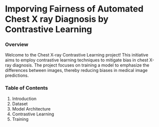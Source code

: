 #  Imporving Fairness of Automated Chest X ray Diagnosis by Contrastive Learning
### Overview
Welcome to the Chest X-ray Contrastive Learning project! This initiative aims to employ contrastive learning techniques to mitigate bias in chest X-ray diagnosis. The project focuses on training a model to emphasize the differences between images, thereby reducing biases in medical image predictions.
### Table of Contents
1. Introduction
2. Dataset
3. Model Architecture
4. Contrastive Learning
5. Training

